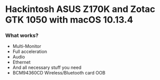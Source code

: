 # Hackintosh ASUS Z170K and Zotac GTK 1050 with macOS 10.13.4

### What works?

  - Multi-Monitor
  - Full acceleration
  - Audio
  - Ethernet
  - And all necessary stuff you need
  - BCM94360CD Wireless/Bluetooth card OOB
